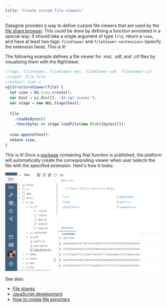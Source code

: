 ```yaml
---
title: "Create custom file viewers"
---
```


Datagrok provides a way to define custom file viewers that are used by the
[file share browser](../../access/connect-a-file-share.md). This could be done by defining a function annotated in a
special way. It should take a single argument of type `file`, return a `view`, and have at least two tags: `fileViewer`
and `fileViewer-<extension>` (specify the extension here). This is it!

The following example defines a file viewer for .mol, .sdf, and .cif files by visualizing them with the NglViewer.
<!--This
is real code from
the ["NglViewer" public package](https://github.com/datagrok-ai/public/blob/master/packages/NglViewer).-->

```js
//tags: fileViewer, fileViewer-mol, fileViewer-sdf, fileViewer-cif
//input: file file
//output: view v
nglStructureViewer(file) {
  let view = DG.View.create();
  var host = ui.div([], 'd4-ngl-viewer');
  var stage = new NGL.Stage(host);

  file
    .readAsBytes()
    .then(bytes => stage.loadFile(new Blob([bytes])));

  view.append(host);
  return view;
}

```

This is it! Once a [package](../develop.md#packages) containing that function is published, the platform will
automatically create the corresponding viewer when user selects the file with the specified extension. Here's how it
looks:

![file-shares-file-viewers](../../access/file-shares-file-viewers.gif)

See also:

* [File shares](../../access/connect-a-file-share.md)
* [JavaScript development](../develop.md)
* [How to create file exporters](file-exporters.md)
